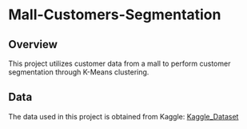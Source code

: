 # Mall-Customers-Segmentation

## Overview


This project utilizes customer data from a mall to perform customer segmentation through K-Means clustering.

## Data


The data used in this project is obtained from Kaggle: [Kaggle_Dataset](https://www.kaggle.com/datasets/vjchoudhary7/customer-segmentation-tutorial-in-python/data)

